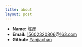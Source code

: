 ```yaml
---
title: about
layout: post
---
```

 * **Name:** 陈彦
 * **Email:** [15602320806@163.com](mailto:15602320806@163.com)
 * **Github:** [Yanjiachan](https://github.com/Yanjiachan)

